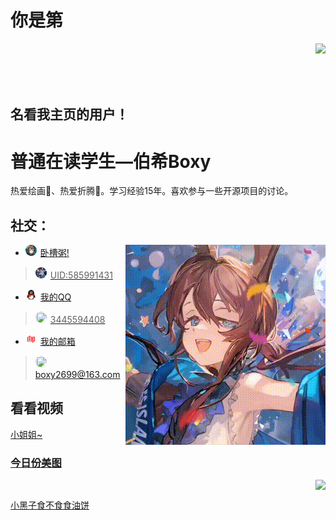 # **你是第**
<img align="right" src="https://count.getloli.com/get/@:QcxFlora?theme=rule"><br><br><br><br>
## **名看我主页的用户！**

# 普通在读学生—伯希Boxy

热爱绘画🎨、热爱折腾🔧。学习经验15年。喜欢参与一些开源项目的讨论。

## **社交：**
<img align="right" src="output.gif">



-   <img src="Amiya.png" style="height: 18px; width: 18px; border-radius: 50%; margin-right: 6px; object-fit: cover;" /><a href="https://ak.hypergryph.com/">卧槽粥!
   ><img src="TuTu.png" style="height: 18px; width: 18px; border-radius: 50%; margin-right: 6px; object-fit: cover;" />UID:585991431
-   <img src="QQ.png" style="height: 18px; width: 18px; border-radius: 50%; margin-right: 6px; object-fit: cover;" /><a href="https://qm.qq.com/q/J3ZFM6Snee">我的QQ
   ><img src="https://avatars.githubusercontent.com/u/197634234?v=4" style="height: 18px; width: 18px; border-radius: 50%; margin-right: 6px; object-fit: cover;" />3445594408
-   <img src="wyyyx.png" style="height: 18px; width: 18px; border-radius: 50%; margin-right: 6px; object-fit: cover;" /><a href="mailto:boxy2699@163.com">我的邮箱
   ><img src="https://avatars.githubusercontent.com/u/197634234?v=4" style="height: 18px; width: 18px; border-radius: 50%; margin-right: 6px; object-fit: cover;" />boxy2699@163.com

## **看看视频**
<a href="https://v2.api-m.com/api/meinv?return=302">小姐姐~<br>
### **<a href="https://api.kxzjoker.cn/api/wallhere?type=bshttps://api.kxzjoker.cn/api/wallhere?type=bscachebuster=202506171524https://api.kxzjoker.cn/api/wallhere?type=bshttps://api.kxzjoker.cn/api/wallhere?type=bscachebuster=202506171524cachebuster=202506171515">今日份美图**
<img style="float: right;" src="https://api.kxzjoker.cn/api/wallhere?type=bshttps://api.kxzjoker.cn/api/wallhere?type=bscachebuster=202506171524https://api.kxzjoker.cn/api/wallhere?type=bshttps://api.kxzjoker.cn/api/wallhere?type=bscachebuster=202506171524cachebuster=202506171515">

<div style="clear: both; height: 0em;"></div> 

<a href="http://cxk.fan/api.php">小黑子食不食食油饼
